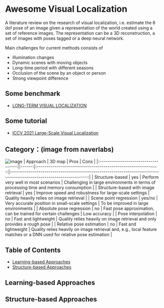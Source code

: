 # Awesome Visual Localization

A literature review on the research of visual localization, i.e. estimate the 6 dof pose of an image given a representation of the world created using a set of reference images. The representation can be a 3D reconstruction, a set of images with poses tagged or a deep neural network.

Main challenges for current methods consists of
- Illumination changes
- Dynamic scenes with moving objects
- Long-time period with different seasons
- Occlusion of the scene by an object or person
- Strong viewpoint difference

## Some benchmark
- [LONG-TERM VISUAL LOCALIZATION](https://www.visuallocalization.net/)

## Some tutorial
- [ICCV 2021 Large-Scale Visual Localization](https://sites.google.com/view/lsvpr2021/home)

## Category：(image from naverlabs)
![image](https://europe.naverlabs.com/wp-content/uploads/2021/03/visual_localization_methods.png)
|               Approach               | 3D map |                              Pros                              |                                                          Cons                                                         |
|:------------------------------------:|:------:|:--------------------------------------------------------------:|:---------------------------------------------------------------------------------------------------------------------:|
| Structure-based                      | yes    | Perform very well in most scenarios                            | Challenging in large environments in terms of processing time and memory consumption                                  |
| Structure-based with image retrieval | yes    | Improve speed and robustness for large-scale settings          | Quality heavily relies on image retrieval                                                                             |
| Scene point regression               | yes/no | Very accurate position in small-scale settings                 | To be improved in large environments                                                                                  |
| Absolute pose regression             | no     | Fast pose approximation, can be trained for certain challenges | Low accuracy                                                                                                          |
| Pose interpolation                   | no     | Fast and lightweight                                           | Quality relies heavily on image retrieval and only provides a rough pose                                              |
| Relative pose estimation             | no     | Fast and lightweight                                           | Quality relies heavily on image retrieval and, e.g., local feature matches or a DNN used for relative pose estimation |

## Table of Contents

- [Learning-based Approaches](#learning-based-approaches)
- [Structure-based Approaches](#structure-based-approaches)



## Learning-based Approaches

## Structure-based Approaches

